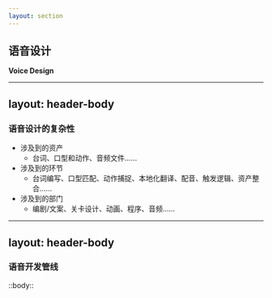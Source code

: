 ```yaml
---
layout: section
---
```


## 语音设计
**Voice Design**

---
layout: header-body
---

### 语音设计的复杂性

- 涉及到的资产
  - 台词、口型和动作、音频文件……
- 涉及到的环节
  - 台词编写、口型匹配、动作捕捉、本地化翻译、配音、触发逻辑、资产整合……
- 涉及到的部门
  - 编剧/文案、关卡设计、动画、程序、音频……

<!--
- 依据项目类型和规模，各有不同，非常能体现解决系统问题的复杂性和取舍
- DI11 的语音管线
-->

---
layout: header-body
---

### 语音开发管线

::body::


<!--  -->